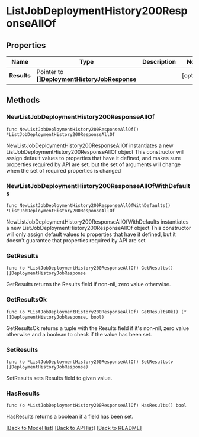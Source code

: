 # ListJobDeploymentHistory200ResponseAllOf

## Properties

Name | Type | Description | Notes
------------ | ------------- | ------------- | -------------
**Results** | Pointer to [**[]DeploymentHistoryJobResponse**](DeploymentHistoryJobResponse.md) |  | [optional] 

## Methods

### NewListJobDeploymentHistory200ResponseAllOf

`func NewListJobDeploymentHistory200ResponseAllOf() *ListJobDeploymentHistory200ResponseAllOf`

NewListJobDeploymentHistory200ResponseAllOf instantiates a new ListJobDeploymentHistory200ResponseAllOf object
This constructor will assign default values to properties that have it defined,
and makes sure properties required by API are set, but the set of arguments
will change when the set of required properties is changed

### NewListJobDeploymentHistory200ResponseAllOfWithDefaults

`func NewListJobDeploymentHistory200ResponseAllOfWithDefaults() *ListJobDeploymentHistory200ResponseAllOf`

NewListJobDeploymentHistory200ResponseAllOfWithDefaults instantiates a new ListJobDeploymentHistory200ResponseAllOf object
This constructor will only assign default values to properties that have it defined,
but it doesn't guarantee that properties required by API are set

### GetResults

`func (o *ListJobDeploymentHistory200ResponseAllOf) GetResults() []DeploymentHistoryJobResponse`

GetResults returns the Results field if non-nil, zero value otherwise.

### GetResultsOk

`func (o *ListJobDeploymentHistory200ResponseAllOf) GetResultsOk() (*[]DeploymentHistoryJobResponse, bool)`

GetResultsOk returns a tuple with the Results field if it's non-nil, zero value otherwise
and a boolean to check if the value has been set.

### SetResults

`func (o *ListJobDeploymentHistory200ResponseAllOf) SetResults(v []DeploymentHistoryJobResponse)`

SetResults sets Results field to given value.

### HasResults

`func (o *ListJobDeploymentHistory200ResponseAllOf) HasResults() bool`

HasResults returns a boolean if a field has been set.


[[Back to Model list]](../README.md#documentation-for-models) [[Back to API list]](../README.md#documentation-for-api-endpoints) [[Back to README]](../README.md)


